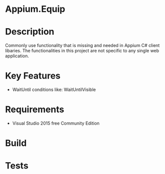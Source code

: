 # Appium.Equip

# Description #
Commonly use functionality that is missing and needed in Appium C# client libaries. The functionalities in this project are not specific to any single web application.

# Key Features #
* WaitUntil conditions like: WaitUntilVisible

# Requirements #
* Visual Studio 2015 free Community Edition 

# Build #

# Tests #
